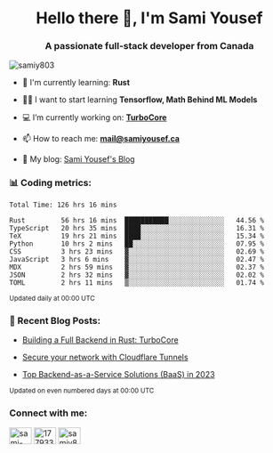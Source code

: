 <h1 align="center">Hello there 👋, I'm Sami Yousef</h1>
<h3 align="center">A passionate full-stack developer from Canada</h3>

<p align="left"> <img src="https://komarev.com/ghpvc/?username=samiy803&label=Profile%20views&color=0e75b6&style=flat" alt="samiy803" /> </p>

- 🌱 I'm currently learning: **Rust**

- 👨‍💻 I want to start learning **Tensorflow, Math Behind ML Models**

- 💻 I’m currently working on: **[TurboCore](https://github.com/samiy803/TurboCore)**

- 📫 How to reach me: **mail@samiyousef.ca**

- 📝 My blog: [Sami Yousef's Blog](https://blog.samiyousef.ca)

<h3 align="left">📊 Coding metrics:</h3>
<!--START_SECTION:waka-->

```text
Total Time: 126 hrs 16 mins

Rust         56 hrs 16 mins  ███████████░░░░░░░░░░░░░░   44.56 %
TypeScript   20 hrs 35 mins  ████░░░░░░░░░░░░░░░░░░░░░   16.31 %
TeX          19 hrs 21 mins  ████░░░░░░░░░░░░░░░░░░░░░   15.34 %
Python       10 hrs 2 mins   ██░░░░░░░░░░░░░░░░░░░░░░░   07.95 %
CSS          3 hrs 23 mins   ▓░░░░░░░░░░░░░░░░░░░░░░░░   02.69 %
JavaScript   3 hrs 6 mins    ▓░░░░░░░░░░░░░░░░░░░░░░░░   02.47 %
MDX          2 hrs 59 mins   ▓░░░░░░░░░░░░░░░░░░░░░░░░   02.37 %
JSON         2 hrs 32 mins   ▓░░░░░░░░░░░░░░░░░░░░░░░░   02.02 %
TOML         2 hrs 11 mins   ▒░░░░░░░░░░░░░░░░░░░░░░░░   01.74 %
```

<!--END_SECTION:waka-->
<sup>Updated daily at 00:00 UTC</sup>

<h3 align="left">📝 Recent Blog Posts:</h3>

<!-- BLOG-POST-LIST:START -->
- [Building a Full Backend in Rust: TurboCore](https://blog.samiyousef.ca/building-a-full-backend-in-rust-turbocore/)

- [Secure your network with Cloudflare Tunnels](https://blog.samiyousef.ca/secure-your-network-with-cloudflare-tunnels/)

- [Top Backend-as-a-Service Solutions &lpar;BaaS&rpar; in 2023](https://blog.samiyousef.ca/comparing-backend-as-a-service-solutions-a-complete-guide/)
<!-- BLOG-POST-LIST:END -->
<sup>Updated on even numbered days at 00:00 UTC</sup>

<h3 align="left">Connect with me:</h3>
<p align="left">
<a href="https://linkedin.com/in/sami-yousef" target="blank"><img align="center" src="https://raw.githubusercontent.com/rahuldkjain/github-profile-readme-generator/master/src/images/icons/Social/linked-in-alt.svg" alt="sami-yousef" height="30" width="40" /></a>
<a href="https://stackoverflow.com/users/17793354" target="blank"><img align="center" src="https://raw.githubusercontent.com/rahuldkjain/github-profile-readme-generator/master/src/images/icons/Social/stack-overflow.svg" alt="17793354" height="30" width="40" /></a>
<a href="https://www.leetcode.com/samiy8030" target="blank"><img align="center" src="https://raw.githubusercontent.com/rahuldkjain/github-profile-readme-generator/master/src/images/icons/Social/leet-code.svg" alt="samiy8030" height="30" width="40" /></a>
</p>
